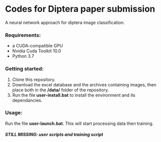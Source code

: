 # Codes for Diptera paper submission
A neural network approach for diptera image classification.

### Requirements:
- a CUDA-compatible GPU
- Nvidia Cuda Toolkit 10.0
- Python 3.7

### Getting started:
1) Clone this repository.
2) Download the excel database and the archives containing images,
   then place both in the **/data/** folder of the repository.
3) Run the file **user-install.bat** to install the environment and its dependancies.

### Usage:
Run the file **user-launch.bat**. This will start processing data then training.

#### *STILL MISSING: user scripts and training script*

